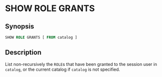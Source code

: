 
SHOW ROLE GRANTS
================

Synopsis
--------

``` sql
SHOW ROLE GRANTS [ FROM catalog ]
```

Description
-----------

List non-recursively the `ROLE`s that have been granted to the session user in `catalog`, or the current catalog if `catalog` is not specified.
